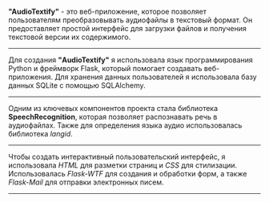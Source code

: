 __"AudioTextify"__ - это веб-приложение, которое позволяет пользователям преобразовывать аудиофайлы в текстовый формат. Он предоставляет простой интерфейс для загрузки файлов и получения текстовой версии их содержимого.
***
Для создания __"AudioTextify"__ я использовала язык программирования Python и фреймворк Flask, который помогает создавать веб-приложения. Для хранения данных пользователей я использовала базу данных SQLite с помощью SQLAlchemy.
***
Одним из ключевых компонентов проекта стала библиотека __SpeechRecognition__, которая позволяет распознавать речь в аудиофайлах. Также для определения языка аудио использовалась библиотека _langid_.
***
Чтобы создать интерактивный пользовательский интерфейс, я использовала _HTML_ для разметки страниц и _CSS_ для стилизации. Использовалась _Flask-WTF_ для создания и обработки форм, а также _Flask-Mail_ для отправки электронных писем.
***
